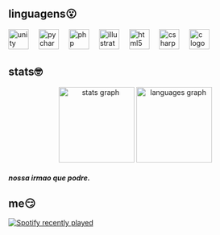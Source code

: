 <h2 align="left">linguagens😮</h2>

<div align="left">
  <img src="https://cdn.jsdelivr.net/gh/devicons/devicon/icons/unity/unity-original.svg" height="40" alt="unity logo"  />
  <img width="12" />
  <img src="https://cdn.jsdelivr.net/gh/devicons/devicon/icons/pycharm/pycharm-original.svg" height="40" alt="pycharm logo"  />
  <img width="12" />
  <img src="https://cdn.jsdelivr.net/gh/devicons/devicon/icons/php/php-original.svg" height="40" alt="php logo"  />
  <img width="12" />
  <img src="https://cdn.jsdelivr.net/gh/devicons/devicon/icons/illustrator/illustrator-plain.svg" height="40" alt="illustrator logo"  />
  <img width="12" />
  <img src="https://cdn.jsdelivr.net/gh/devicons/devicon/icons/html5/html5-original.svg" height="40" alt="html5 logo"  />
  <img width="12" />
  <img src="https://cdn.jsdelivr.net/gh/devicons/devicon/icons/csharp/csharp-original.svg" height="40" alt="csharp logo"  />
  <img width="12" />
  <img src="https://cdn.jsdelivr.net/gh/devicons/devicon/icons/c/c-original.svg" height="40" alt="c logo"  />
</div>

<h2 align="left">stats🤓</h2>

<div align="center">
  <img src="https://github-readme-stats.vercel.app/api?username=nikkokkk&hide_title=false&hide_rank=false&show_icons=true&include_all_commits=true&count_private=true&disable_animations=false&theme=dark&locale=pt-br&hide_border=false&order=1" height="150" alt="stats graph"  />
  <img src="https://github-readme-stats.vercel.app/api/top-langs?username=nikkokkk&locale=pt-br&hide_title=false&layout=compact&card_width=320&langs_count=5&theme=dark&hide_border=false&order=2" height="150" alt="languages graph"  />
</div>

<h5 align="left">nossa irmao que podre.</h5>

<h2 align="left">me😏</h2>

<div style="display: flex; align-items: center; justify-content: space-between;">
  <!-- Div para o texto (chat extension) -->
  <div style="flex: 1; text-align: left;">
    <a href="https://open.spotify.com/user/313uvvod2rhp22rxhfpm7kpcctre">
      <img src="https://spotify-recently-played-readme.vercel.app/api?user=313uvvod2rhp22rxhfpm7kpcctre&count=8&unique=true" alt="Spotify recently played" />
    </a>
  </div>
  
  <!-- Espaçamento -->
  <div style="width: 20px;"></div>
  
  <!-- Div para a imagem -->
  <div>
   
  </div>
</div>
